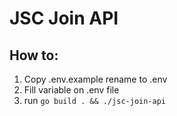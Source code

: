 # JSC Join API

## How to:
1. Copy .env.example rename to .env
2. Fill variable on .env file
3. run ```go build . && ./jsc-join-api```
